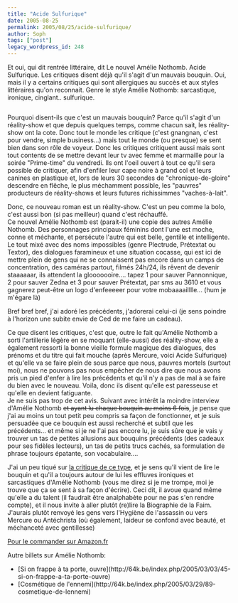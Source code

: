 ```yaml
---
title: "Acide Sulfurique"
date: 2005-08-25
permalink: 2005/08/25/acide-sulfurique/
author: Soph
tags: ["post"]
legacy_wordpress_id: 248
---
```


Et oui, qui dit rentrée littéraire, dit Le nouvel Amélie Nothomb. Acide Sulfurique. Les critiques disent déjà qu'il s'agit d'un mauvais bouquin. Oui, mais il y a certains critiques qui sont allergiques au succès et aux styles littéraires qu'on reconnait. Genre le style Amélie Nothomb: sarcastique, ironique, cinglant.. sulfurique.

[<img src="https://64k.be/wp-content/uploads/2006/acsul.jpg" alt="" />](http://www.amazon.fr/exec/obidos/ASIN/2226167226/64kleblodesop-21)

<!-- excerpt -->

Pourquoi disent-ils que c'est un mauvais bouquin? Parce qu'il s'agit d'un réality-show et que depuis quelques temps, comme chacun sait, les réality-show ont la cote. Donc tout le monde les critique (c'est gnangnan, c'est pour vendre, simple business...) mais tout le monde (ou presque) se sent bien dans son rôle de voyeur. Donc les critiques critiquent aussi mais sont tout contents de se mettre devant leur tv avec femme et marmaille pour la soirée "Prime-time" du vendredi. Ils ont l'oeil ouvert à tout ce qu'il sera possible de critiquer, afin d'enfiler leur cape noire à grand col et leurs canines en plastique et, lors de leurs 30 secondes de "chronique-de-gloire" descendre en flêche, le plus méchamment possible, les "pauvres" producteurs de réality-shows et leurs futures richissimmes "vaches-à-lait".

Donc, ce nouveau roman est un réality-show. C'est un peu comme la bolo, c'est aussi bon (si pas meilleur) quand c'est réchauffé. <br />
Ce nouvel Amélie Nothomb est (parait-il) une copie des autres Amélie Nothomb. Des personnages principaux féminins dont l'une est moche, conne et méchante, et persécute l'autre qui est belle, gentille et intelligente. Le tout mixé avec des noms impossibles (genre Plectrude, Prétextat ou Textor), des dialogues faramineux et une situation cocasse, qui est ici de mettre plein de gens qui ne se connaissent pas encore dans un camps de concentration, des caméras partout, filmés 24h/24, ils rêvent de devenir staaaaaar, ils attendent la glooooooire.... tapez 1 pour sauver Pannonnique, 2 pour sauver Zedna et 3 pour sauver Prétextat, par sms au 3610 et vous gagnerez peut-être un logo d'enfeeeeer pour votre mobaaaailllle... (hum je m'égare là)

Bref bref bref, j'ai adoré les précédents, j'adorerai celui-ci (je sens poindre à l'horizon une subite envie de Ced de me faire un cadeau).

Ce que disent les critiques, c'est que, outre le fait qu'Amélie Nothomb a sorti l'artillerie légère en se moquant (elle-aussi) des réality-show, elle a également ressorti la bonne vieille formule magique des dialogues, des prénoms et du titre qui fait mouche (après Mercure, voici Acide Sulfurique) et qu'elle va se faire plein de sous parce que nous, pauvres mortels (surtout moi), nous ne pouvons pas nous empêcher de nous dire que nous avons pris un pied d'enfer à lire les précédents et qu'il n'y a pas de mal à se faire du bien avec le nouveau. Voila, donc ils disent qu'elle est paresseuse et qu'elle en devient fatiguante. <br />
Je ne suis pas trop de cet avis. Suivant avec intérêt la moindre interview d'Amélie Nothomb <del>et ayant lu chaque bouquin au moins 6 fois</del>, je pense que j'ai au moins un tout petit peu compris sa façon de fonctionner, et je suis persuadée que ce bouquin est aussi recherché et subtil que les précédents... et même si je ne l'ai pas encore lu, je suis sûre que je vais y trouver un tas de petites allusions aux bouquins précédents (des cadeaux pour ses fidèles lecteurs), un tas de petits trucs cachés, sa formulation de phrase toujours épatante, son vocabulaire....

J'ai un peu tiqué sur [la critique de ce type](http://www.lafactory.com/Rentree_litteraire/Albin_Michel/Acide_sulfurique_-_Amelie_Nothomb/), et je sens qu'il vient de lire le bouquin et qu'il a toujours autour de lui les effluves ironiques et sarcastiques d'Amélie Nothomb (vous me direz si je me trompe, moi je trouve que ça se sent à sa façon d'écrire). Ceci dit, il avoue quand même qu'elle a du talent (il faudrait être analphabète pour ne pas s'en rendre compte), et il nous invite à aller plutôt (re)lire la Biographie de la Faim. J'aurais plutôt renvoyé les gens vers l'Hygiène de l'assassin ou vers Mercure ou Antéchrista (où également, laideur se confond avec beauté, et méchanceté avec gentillesse)

[Pour le commander sur Amazon.fr](http://www.amazon.fr/exec/obidos/ASIN/2226167226/64kleblodesop-21)

Autre billets sur Amélie Nothomb:

 <ul> <li>[Si on frappe à ta porte, ouvre](http://64k.be/index.php/2005/03/03/45-si-on-frappe-a-ta-porte-ouvre)</li> <li>[Cosmétique de l'ennemi](http://64k.be/index.php/2005/03/29/89-cosmetique-de-lennemi)</li> </ul>
